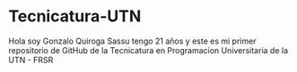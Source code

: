 # Tecnicatura-UTN

Hola soy Gonzalo Quiroga Sassu tengo 21 años y este es mi primer repositorio de GitHub de la Tecnicatura en Programacion Universitaria de la UTN - FRSR
